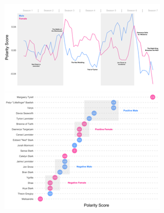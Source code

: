 ![Sentiment across season](/images/sentiment1.png)
![Sentiment based on character](/images/sentiment2.png)